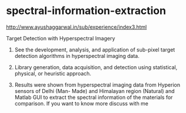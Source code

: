 # spectral-information-extraction

http://www.ayushaggarwal.in/sub/experience/index3.html

Target Detection with Hyperspectral Imagery

1) See the development, analysis, and application of sub-pixel target detection algorithms in hyperspectral imaging data. 

2) Library generation, data acquisition, and detection using statistical, physical, or heuristic approach. 

3) Results were shown from hyperspectral imaging data from Hyperion sensors of Delhi (Man- Made) and Himalayan region (Natural) and Matlab GUI to extract the spectral information of the materials for comparison. 
If you want to know more discuss with me 
